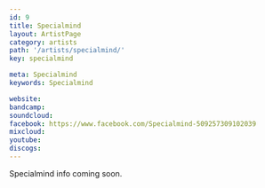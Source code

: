 ```yaml
---
id: 9
title: Specialmind
layout: ArtistPage
category: artists
path: '/artists/specialmind/'
key: specialmind

meta: Specialmind
keywords: Specialmind

website: 
bandcamp: 
soundcloud: 
facebook: https://www.facebook.com/Specialmind-509257309102039
mixcloud: 
youtube: 
discogs: 
---
```


Specialmind info coming soon.
